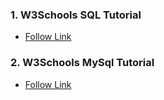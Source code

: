 ### 1. **W3Schools SQL Tutorial**
- [Follow Link](https://www.w3schools.com/sql/default.asp)

### 2. **W3Schools MySql Tutorial**
- [Follow Link](https://www.w3schools.com/mysql/default.asp)
